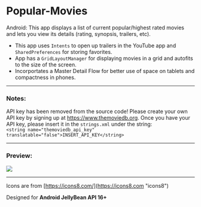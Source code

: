 # Popular-Movies
Android: This app displays a list of current popular/highest rated movies and lets you view its details (rating, synopsis, trailers, etc).

<ul>
<li>This app uses <code>Intents</code> to open up trailers in the YouTube app and <code>SharedPreferences</code> for storing favorites.</li>
<li>App has a <code>GridLayoutManager</code> for displaying movies in a grid and autofits to the size of the screen.
<li>Incorportates a Master Detail Flow for better use of space on tablets and compactness in phones.</li>
</ul>

***

### Notes:
API key has been removed from the source code! Please create your own API key by signing up at https://www.themoviedb.org.
Once you have your API key, please insert it in the `strings.xml` under the string: </br>
`<string name="themoviedb_api_key" translatable="false">INSERT_API_KEY</string>`

***

### Preview:

![](http://i.imgur.com/NqXV0tE.gif)

***

Icons are from [https://icons8.com/](https://icons8.com "icons8")

Designed for <b>Android JellyBean API 16+</b>
